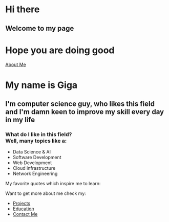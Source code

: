 # Hi there 
## Welcome to my page
# Hope you are doing good

[About Me](./aboutme)
# My name is Giga 
## I'm computer science guy, who likes this field and I'm damn keen to improve my skill every day in my life 


### What do I like in this field? <br>Well, many topics like a: 
 * Data Science & AI 
 * Software Development 
 * Web Development 
 * Cloud infrastructure 
 * Network Engineering


My favorite quotes which inspire me to learn:




Want to get more about me check my:
* [Projects](./Projects)
* [Education](./Education)
* [Contact Me](./Contact)


